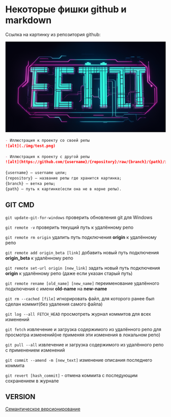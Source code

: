 # Некоторые фишки github и markdown

Ссылка на картинку из репозитория github:

![test_image](./img/test.png)

```md
- Иллюстрация к проекту со своей репы
![alt](./img/test.png)

- Иллюстрация к проекту с другой репы
![alt](https://github.com/{username}/{repository}/raw/{branch}/{path}/image.png)

{username} — username цели;
{repository} — название репы где хранится картинка;
{branch} — ветка репы;
{path} — путь к картинке(если она не в корне репы).
```

## GIT CMD

`git update-git-for-windows` проверить обновления git для Windows

`git remote -v` проверить текущий путь к удалённому репо

`git remote rm origin` удалить путь подключения __origin__ к удалённому репо

`git remote add origin_beta [link]` добавить новый путь подключения __origin_beta__ к удалённому репо

`git remote set-url origin [new_link]` задать новый путь подключения __origin__ к удалённому репо (даже если указан старый путь)

`git remote rename [old_name] [new_name]` переименование удалённого подключения с имени __old-name__ на __new-name__

`git rm --cached [file]` игнорировать файл, для которого ранее был сделан коммит(без удаления самого файла)

`git log --all FETCH_HEAD` просмотреть журнал коммитов для всех изменений

`git fetch` извлечение и загрузка содержимого из удалённого репо для просмотра изменений(не применяя эти изменения в локальном репо)

`git pull --all` извлечение и загрузка содержимого из удалённого репо с применением изменений

`git commit --amend -m [new_text]` изменение описания последнего коммита

`git revert [hash_commit]` - отмена коммита с последующим сохранением в журнале

## VERSION

[Семантическое версионирование](https://semver.org/lang/ru/)
